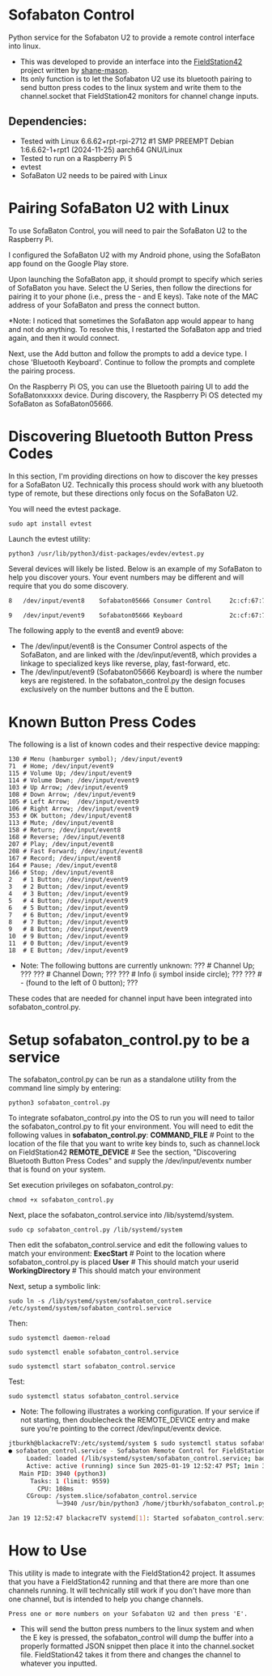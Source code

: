 # Sofabaton Control
Python service for the Sofabaton U2 to provide a remote control interface into linux.

* This was developed to provide an interface into the [FieldStation42](https://github.com/shane-mason/FieldStation42) project written by [shane-mason](https://github.com/shane-mason).
* Its only function is to let the Sofabaton U2 use its bluetooth pairing to send button press codes to the linux system and write them to the channel.socket that FieldStation42 monitors for channel change inputs.

## Dependencies:
* Tested with Linux 6.6.62+rpt-rpi-2712 #1 SMP PREEMPT Debian 1:6.6.62-1+rpt1 (2024-11-25) aarch64 GNU/Linux
* Tested to run on a Raspberry Pi 5
* evtest
* SofaBaton U2 needs to be paired with Linux


# Pairing SofaBaton U2 with Linux
To use SofaBaton Control, you will need to pair the SofaBaton U2 to the Raspberry Pi. 

I configured the SofaBaton U2 with my Android phone, using the SofaBaton app found on the Google Play store.

Upon launching the SofaBaton app, it should prompt to specify which series of SofaBaton you have.  Select the U Series, then follow the directions for pairing it to your phone (i.e., press the - and E keys).  Take note of the MAC address of your SofaBaton and press the connect button.  

*Note: I noticed that sometimes the SofaBaton app would appear to hang and not do anything.  To resolve this, I restarted the SofaBaton app and tried again, and then it would connect.

Next, use the Add button and follow the prompts to add a device type.  I chose 'Bluetooth Keyboard'.  Continue to follow the prompts and complete the pairing process.

On the Raspberry Pi OS, you can use the Bluetooth pairing UI to add the SofaBatonxxxxx device. During discovery, the Raspberry Pi OS detected my SofaBaton as SofaBaton05666.




# Discovering Bluetooth Button Press Codes
In this section, I'm providing directions on how to discover the key presses for a SofaBaton U2.  Technically this process should work with any bluetooth type of remote, but these directions only focus on the SofaBaton U2.

You will need the evtest package.

`sudo apt install evtest`

Launch the evtest utility:

`python3 /usr/lib/python3/dist-packages/evdev/evtest.py`

Several devices will likely be listed.  Below is an example of my SofaBaton to help you discover yours.  Your event numbers may be different and will require that you do some discovery.

```bash
8   /dev/input/event8    Sofabaton05666 Consumer Control     2c:cf:67:71:d6:23                   00:05:08:24:36:66

9   /dev/input/event9    Sofabaton05666 Keyboard             2c:cf:67:71:d6:23                   00:05:08:24:36:66
```

The following apply to the event8 and event9 above:

* The /dev/input/event8 is the Consumer Control aspects of the SofaBaton, and are linked with the /dev/input/event8, which provides a linkage to specialized keys like reverse, play, fast-forward, etc.
* The /dev/input/event9 (Sofabaton05666 Keyboard) is where the number keys are registered. In the sofabaton_control.py the design focuses exclusively on the number buttons and the E button.  


# Known Button Press Codes
The following is a list of known codes and their respective device mapping:

```bash116 	# Power; /dev/input/event8
130	# Menu (hamburger symbol); /dev/input/event9
71	# Home; /dev/input/event9
115	# Volume Up; /dev/input/event9
114	# Volume Down; /dev/input/event9
103	# Up Arrow; /dev/input/event9
108	# Down Arrow; /dev/input/event9
105	# Left Arrow;  /dev/input/event9
106	# Right Arrow; /dev/input/event9 
353	# OK button; /dev/input/event8
113	# Mute; /dev/input/event8
158	# Return; /dev/input/event8
168	# Reverse; /dev/input/event8
207	# Play; /dev/input/event8
208	# Fast Forward; /dev/input/event8
167	# Record; /dev/input/event8
164	# Pause; /dev/input/event8
166	# Stop; /dev/input/event8
2	# 1 Button; /dev/input/event9
3	# 2 Button; /dev/input/event9
4	# 3 Button; /dev/input/event9
5	# 4 Button; /dev/input/event9
6	# 5 Button; /dev/input/event9
7	# 6 Button; /dev/input/event9
8	# 7 Button; /dev/input/event9
9	# 8 Button; /dev/input/event9
10	# 9 Button; /dev/input/event9
11	# 0 Button; /dev/input/event9
18	# E Button; /dev/input/event9
```

* Note: The following buttons are currently unknown:
???	# Channel Up; ???
???	# Channel Down; ???
???	# Info (i symbol inside circle); ???
???	# - (found to the left of 0 button); ???

These codes that are needed for channel input have been integrated into sofabaton_control.py.



# Setup sofabaton_control.py to be a service
The sofabaton_control.py can be run as a standalone utility from the command line simply by entering:

`python3 sofabaton_control.py`

To integrate sofabaton_control.py into the OS to run you will need to tailor the sofabaton_control.py to fit your environment.  You will need to edit the following values in **sofabaton_control.py**:
**COMMAND_FILE**	# Point to the location of the file that you want to write key binds to, such as channel.lock on FieldStation42
**REMOTE_DEVICE**	# See the section, "Discovering Bluetooth Button Press Codes" and supply the /dev/input/eventx number that is found on your system.

Set execution privileges on sofabaton_control.py:

`chmod +x sofabaton_control.py`

Next, place the sofabaton_control.service into /lib/systemd/system.

`sudo cp sofabaton_control.py /lib/systemd/system`

Then edit the sofabaton_control.service and edit the following values to match your environment:
**ExecStart**	# Point to the location where sofabaton_control.py is placed
**User**		# This should match your userid
**WorkingDirectory**	# This should match your environment

Next, setup a symbolic link:

`sudo ln -s /lib/systemd/system/sofabaton_control.service /etc/systemd/system/sofabaton_control.service`

Then:

`sudo systemctl daemon-reload`

`sudo systemctl enable sofabaton_control.service`

`sudo systemctl start sofabaton_control.service`

Test:

`sudo systemctl status sofabaton_control.service`

* Note: The following illustrates a working configuration.  If your service if not starting, then doublecheck the REMOTE_DEVICE entry and make sure you're pointing to the correct /dev/input/eventx device.

```bash
jtburkh@blackacreTV:/etc/systemd/system $ sudo systemctl status sofabaton_control.service
● sofabaton_control.service - Sofabaton Remote Control for FieldStation42
     Loaded: loaded (/lib/systemd/system/sofabaton_control.service; bad; preset: enabled)
     Active: active (running) since Sun 2025-01-19 12:52:47 PST; 1min 31s ago
   Main PID: 3940 (python3)
      Tasks: 1 (limit: 9559)
        CPU: 108ms
     CGroup: /system.slice/sofabaton_control.service
             └─3940 /usr/bin/python3 /home/jtburkh/sofabaton_control.py

Jan 19 12:52:47 blackacreTV systemd[1]: Started sofabaton_control.service - Sofabaton Remote Control for FieldStation42.
```



# How to Use

This utility is made to integrate with the FieldStation42 project.  It assumes that you have a FieldStation42 running and that there are more than one channels running.  It will technically still work if you don't have more than one channel, but is intended to help you change channels.

`Press one or more numbers on your Sofabaton U2 and then press 'E'. `

* This will send the button press numbers to the linux system and when the E key is pressed, the sofabaton_control will dump the buffer into a properly formatted JSON snippet then place it into the channel.socket file. FieldStation42 takes it from there and changes the channel to whatever you inputted.

